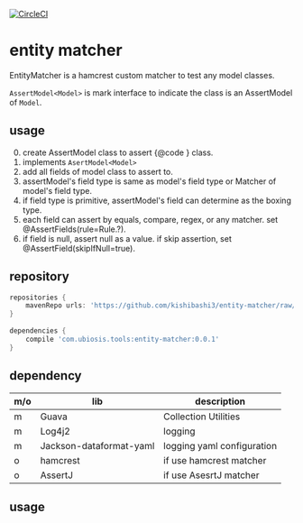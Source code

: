 [![CircleCI](https://circleci.com/gh/kishibashi3/entity-matcher/tree/master.svg?style=shield)](https://circleci.com/gh/kishibashi3/entity-matcher/tree/master)

entity matcher
===

EntityMatcher is a hamcrest custom matcher to test any model classes.


`AssertModel<Model>` is mark interface to indicate the class is an AssertModel of `Model`.
 
## usage


0. create AssertModel class to assert {@code <Model>} class.
0. implements `AsertModel<Model>`
0. add all fields of model class to assert to.
0. assertModel's field type is same as model's field type or Matcher of model's field type.
0. if field type is primitive, assertModel's field can determine as the boxing type.
0. each field can assert by equals, compare, regex, or any matcher. set @AssertFields(rule=Rule.?).
0. if field is null, assert null as a value. if skip assertion, set @AssertField(skipIfNull=true).

## repository

```gradle
repositories { 
	mavenRepo urls: 'https://github.com/kishibashi3/entity-matcher/raw/master/'
} 
 
dependencies {
	compile 'com.ubiosis.tools:entity-matcher:0.0.1'
}
```


## dependency

m/o|lib | description
---|---|---
m|Guava | Collection Utilities
m|Log4j2 | logging
m|Jackson-dataformat-yaml | logging yaml configuration
o|hamcrest | if use hamcrest matcher
o|AssertJ | if use AsesrtJ matcher




## usage


